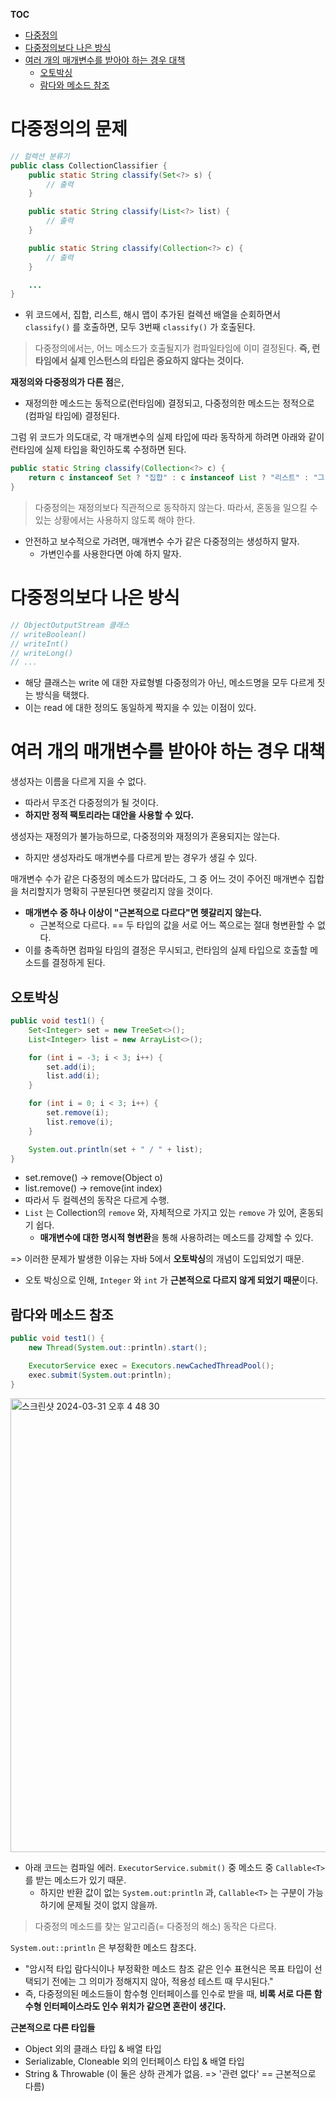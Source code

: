 **TOC**
- [다중정의](#다중정의)
- [다중정의보다 나은 방식](#다중정의보다-나은-방식)
- [여러 개의 매개변수를 받아야 하는 경우 대책](#여러-개의-매개변수를-받아야-하는-경우-대책)
  - [오토박싱](#오토박싱)
  - [람다와 메소드 참조](#람다와-메소드-참조)

# 다중정의의 문제
```java
// 컬렉션 분류기
public class CollectionClassifier {
    public static String classify(Set<?> s) {
        // 출력
    }

    public static String classify(List<?> list) {
        // 출력
    }

    public static String classify(Collection<?> c) {
        // 출력
    }

    ...
}
```
- 위 코드에서, 집합, 리스트, 해시 맵이 추가된 컬렉션 배열을 순회하면서 `classify()` 를 호출하면, 모두 3번째 `classify()` 가 호출된다.

> 다중정의에서는, 어느 메소드가 호출될지가 컴파일타임에 이미 결정된다. **즉, 런타임에서 실제 인스턴스의 타입은 중요하지 않다는 것이다.**

**재정의와 다중정의가 다른 점**은,
- 재정의한 메소드는 동적으로(런타임에) 결정되고, 다중정의한 메소드는 정적으로(컴파일 타임에) 결정된다.

그럼 위 코드가 의도대로, 각 매개변수의 실제 타입에 따라 동작하게 하려면 아래와 같이 런타임에 실제 타입을 확인하도록 수정하면 된다.
```java
public static String classify(Collection<?> c) {
    return c instanceof Set ? "집합" : c instanceof List ? "리스트" : "그 외";
}
```

> 다중정의는 재정의보다 직관적으로 동작하지 않는다. 따라서, 혼동을 일으킬 수 있는 상황에서는 사용하지 않도록 해야 한다.
- 안전하고 보수적으로 가려면, 매개변수 수가 같은 다중정의는 생성하지 말자.
  - 가변인수를 사용한다면 아예 하지 말자.

# 다중정의보다 나은 방식
```java
// ObjectOutputStream 클래스
// writeBoolean()
// writeInt()
// writeLong()
// ...
```
- 해당 클래스는 write 에 대한 자료형별 다중정의가 아닌, 메소드명을 모두 다르게 짓는 방식을 택했다.
- 이는 read 에 대한 정의도 동일하게 짝지을 수 있는 이점이 있다.

# 여러 개의 매개변수를 받아야 하는 경우 대책
생성자는 이름을 다르게 지을 수 없다.
- 따라서 무조건 다중정의가 될 것이다.
- **하지만 정적 팩토리라는 대안을 사용할 수 있다.**

생성자는 재정의가 불가능하므로, 다중정의와 재정의가 혼용되지는 않는다.
- 하지만 생성자라도 매개변수를 다르게 받는 경우가 생길 수 있다.

매개변수 수가 같은 다중정의 메소드가 많더라도, 그 중 어느 것이 주어진 매개변수 집합을 처리할지가 명확히 구분된다면 헷갈리지 않을 것이다.
- **매개변수 중 하나 이상이 "근본적으로 다르다"면 헷갈리지 않는다.**
  - 근본적으로 다르다. == 두 타입의 값을 서로 어느 쪽으로는 절대 형변환할 수 없다.
- 이를 충족하면 컴파일 타임의 결정은 무시되고, 런타임의 실제 타입으로 호출할 메소드를 결정하게 된다.

## 오토박싱
```java
public void test1() {
    Set<Integer> set = new TreeSet<>();
    List<Integer> list = new ArrayList<>();

    for (int i = -3; i < 3; i++) {
        set.add(i);
        list.add(i);
    }

    for (int i = 0; i < 3; i++) {
        set.remove(i);
        list.remove(i);
    }

    System.out.println(set + " / " + list);
}
```
- set.remove() -> remove(Object o)
- list.remove() -> remove(int index)
- 따라서 두 컬렉션의 동작은 다르게 수행.
- `List` 는 Collection의 `remove` 와, 자체적으로 가지고 있는 `remove` 가 있어, 혼동되기 쉽다.
  - **매개변수에 대한 명시적 형변환**을 통해 사용하려는 메소드를 강제할 수 있다.
 
=> 이러한 문제가 발생한 이유는 자바 5에서 **오토박싱**의 개념이 도입되었기 때문.
- 오토 박싱으로 인해, `Integer` 와 `int` 가 **근본적으로 다르지 않게 되었기 때문**이다.

## 람다와 메소드 참조
```java
public void test1() {
    new Thread(System.out::println).start();

    ExecutorService exec = Executors.newCachedThreadPool();
    exec.submit(System.out:println);
}
```
<img width="726" alt="스크린샷 2024-03-31 오후 4 48 30" src="https://github.com/SeongukBaek/DevDevDev/assets/33208303/81a16656-2cea-4d9b-ad59-56987c9df2a1">

- 아래 코드는 컴파일 에러. `ExecutorService.submit()` 중 메소드 중 `Callable<T>` 를 받는 메소드가 있기 때문.
  - 하지만 반환 값이 없는 `System.out:println` 과, `Callable<T>` 는 구분이 가능하기에 문제될 것이 없지 않을까.
 
> 다중정의 메소드를 찾는 알고리즘(= 다중정의 해소) 동작은 다르다.

`System.out::println` 은 부정확한 메소드 참조다.
- "암시적 타입 람다식이나 부정확한 메소드 참조 같은 인수 표현식은 목표 타입이 선택되기 전에는 그 의미가 정해지지 않아, 적용성 테스트 때 무시된다."
- 즉, 다중정의된 메소드들이 함수형 인터페이스를 인수로 받을 때, **비록 서로 다른 함수형 인터페이스라도 인수 위치가 같으면 혼란이 생긴다.**

**근본적으로 다른 타입들**
- Object 외의 클래스 타입 & 배열 타입
- Serializable, Cloneable 외의 인터페이스 타입 & 배열 타입
- String & Throwable (이 둘은 상하 관계가 없음. => '관련 없다' == 근본적으로 다름)
